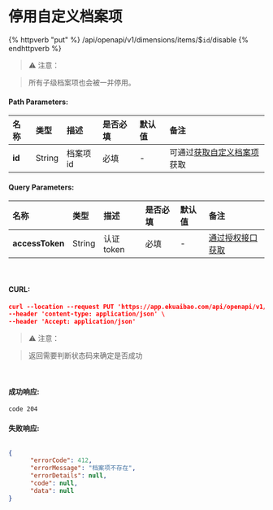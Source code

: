 # 停用自定义档案项

{% httpverb "put" %} /api/openapi/v1/dimensions/items/$`id`/disable {% endhttpverb %}

> ⚠️ 注意： 

>  所有子级档案项也会被一并停用。

#### Path Parameters:

| 名称  |类型    |描述   |是否必填   |默认值  | 备注 |
| :--------- | :------ | :---------| :------| :------|:------|
| **id** | String  | 档案项id | 必填| - | 可通过[获取自定义档案项](/dimensions/get-dimensions-items.html)获取 | 

#### Query Parameters:

| 名称  |类型    |描述   |是否必填   |默认值  | 备注 |
| :--------- | :------ | :---------| :------| :------|:------|
| **accessToken** | String  | 认证token	| 必填  | - | [通过授权接口获取](/getting-started/auth.html) |

<br/>

#### CURL:
```json
curl --location --request PUT 'https://app.ekuaibao.com/api/openapi/v1/dimensions/items/$XBUbxhnP5k8w00/disable?accessToken=hQgbxfJnlElc00' \
--header 'content-type: application/json' \
--header 'Accept: application/json'
```

> ⚠️ 注意：

>  返回需要判断状态码来确定是否成功

<br/>

#### 成功响应:
```text
code 204 
```

#### 失败响应:
```json

{
      "errorCode": 412,
      "errorMessage": "档案项不存在",
      "errorDetails": null,
      "code": null,
      "data": null
}

```
















